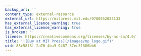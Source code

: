 ```yaml
---
backup_url: ''
content_type: external-resource
external_url: https://mitpress.mit.edu/9780262025133
has_external_licence_warning: true
has_external_license_warning: true
is_broken: ''
license: https://creativecommons.org/licenses/by-nc-sa/4.0/
title: '![Buy at MIT Press](/images/mp_logo.gif)'
uid: 88c58f3f-2a70-4ba9-9487-57ec31386bb6
---
```


